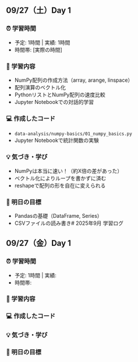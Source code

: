 ## 09/27（土）Day 1
### ⏰ 学習時間
- 予定: 1時間 | 実績: 1時間
- 時間帯: [実際の時間]

### 📖 学習内容
- NumPy配列の作成方法（array, arange, linspace）
- 配列演算のベクトル化
- PythonリストとNumPy配列の速度比較
- Jupyter Notebookでの対話的学習

### 💻 作成したコード
- `data-analysis/numpy-basics/01_numpy_basics.py`
- Jupyter Notebookで統計関数の実験

### 💡 気づき・学び
- NumPyは本当に速い！（約X倍の差があった）
- ベクトル化によりループを書かずに済む
- reshapeで配列の形を自在に変えられる

### 🎯 明日の目標
- Pandasの基礎（DataFrame, Series）
- CSVファイルの読み書き# 2025年9月 学習ログ

## 09/27（金）Day 1
### ⏰ 学習時間
- 予定: 1時間 | 実績: 
- 時間帯: 

### 📖 学習内容


### 💻 作成したコード


### 💡 気づき・学び


### 🎯 明日の目標

